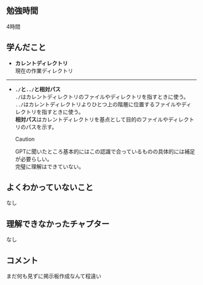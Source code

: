 ## 勉強時間
4時間　<!-- 15分はキリが悪いので繰り下げる -->
<!--　ChatAIにコピペ用
13:00に開始し、（からまで休憩）、に17:00終了した場合の稼働時間を計算して少数表記で書いてください。カッコ内に時間が書かれていない場合はカッコ内を無視してください。また、無駄を省きたいので必要な情報のみ書いてください。
-->



## 学んだこと
- **カレントディレクトリ**
<br>現在の作業ディレクトリ
***

- **`./`と`../`と相対パス**
<br>`./`はカレントディレクトリのファイルやディレクトリを指すときに使う。
<br>`../`はカレントディレクトリよりひとつ上の階層に位置するファイルやディレクトリを指すときに使う。
<br>**相対パス**はカレントディレクトリを基点として目的のファイルやディレクトリのパスを示す。
<ul>
  
> [!CAUTION]
> GPTに聞いたところ基本的にはこの認識で合っているものの具体的には補足が必要らしい。
> <br>完璧に理解はできていない。
  
</ul>
<!-- 複数ある場合は***で区切る -->



## よくわかっていないこと
なし
<!-- 複数ある場合は***で区切る -->



## 理解できなかったチャプター
なし



## コメント
まだ何も見ずに掲示板作成なんて程遠い


<!--
> [!NOTE]
> 使用用途例：補足説明や関連情報を提供するとき。

> [!TIP]
> 使用用途例：便利なショートカットやテクニックを共有するとき

> [!IMPORTANT]
> 使用用途例：ユーザーが必ず知っておくべき情報を強調するとき。

> [!WARNING]
> 使用用途例：緊急の対応が必要な事態を通知するとき。

> [!CAUTION]
> 使用用途例：ユーザーが慎重に検討すべき事項を指摘するとき。
-->
